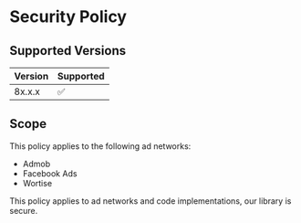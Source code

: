 # Security Policy

## Supported Versions
| Version | Supported          |
|---------| ------------------ |
| 8x.x.x  | :white_check_mark: |

## Scope
This policy applies to the following ad networks:
- Admob
- Facebook Ads
- Wortise

This policy applies to ad networks and code implementations, our library is secure.